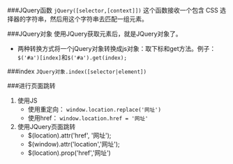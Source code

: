 <!-- JQuery核心.md -->

###JQuery函数
`jQuery([selector,[context]])`
这个函数接收一个包含 CSS 选择器的字符串，然后用这个字符串去匹配一组元素。

###JQuery对象
使用JQuery获取元素后，就是JQuery对象了。

- 两种转换方式将一个jQuery对象转换成js对象：取下标和get方法。例子：`$('#a')[index]`和`$('#a').get(index); `

###index
`JQuery对象.index([selector|element])`


###进行页面跳转
1. 使用JS
	- 使用重定向： `window.location.replace('网址')`
	- 使用href： `window.location.href = '网址'`
2. 使用JQuery页面跳转
	-  $(location).attr('href', '网址');
 	- $(window).attr('location','网址');
 	- $(location).prop('href','网址')